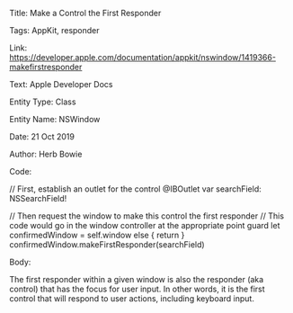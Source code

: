 Title:  Make a Control the First Responder

Tags:   AppKit, responder

Link:   https://developer.apple.com/documentation/appkit/nswindow/1419366-makefirstresponder

Text:   Apple Developer Docs

Entity Type: Class

Entity Name: NSWindow

Date:   21 Oct 2019

Author: Herb Bowie

Code: 

// First, establish an outlet for the control
@IBOutlet var searchField: NSSearchField!

// Then request the window to make this control the first responder
// This code would go in the window controller at the appropriate point
guard let confirmedWindow = self.window else { return }
confirmedWindow.makeFirstResponder(searchField)

Body: 

The first responder within a given window is also the responder (aka control) that has the focus for user input. In other words, it is the first control that will respond to user actions, including keyboard input. 
